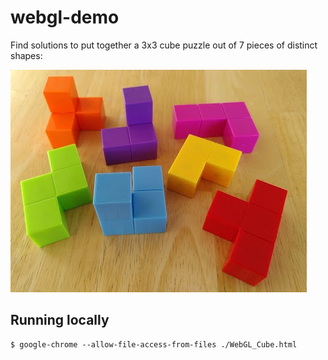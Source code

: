 # webgl-demo

Find solutions to put together a 3x3 cube puzzle out of 7 pieces of distinct
shapes:

![Original puzzle pieces](original-pieces.jpg)

## Running locally

```{.sh}
$ google-chrome --allow-file-access-from-files ./WebGL_Cube.html
```
